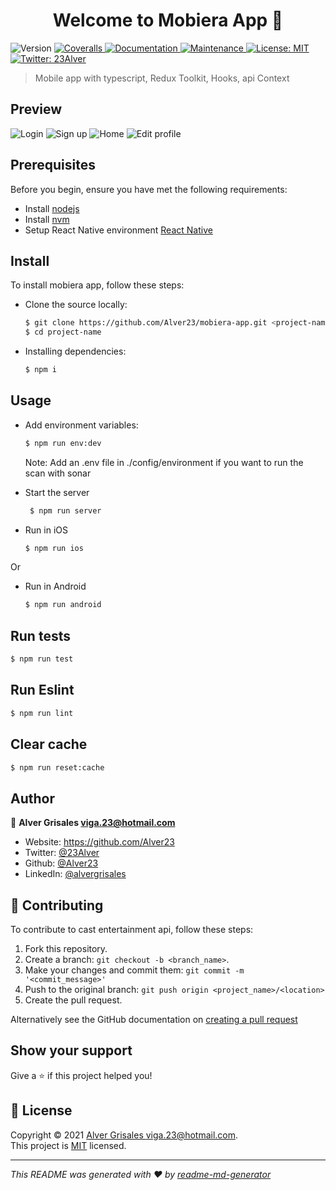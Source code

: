 <h1 align="center">Welcome to Mobiera App 👋</h1>
<p>
  <img alt="Version" src="https://img.shields.io/badge/version-1.0.0-blue.svg?cacheSeconds=2592000" />
  <a href="https://coveralls.io/github/Alver23/mobiera-app?branch=main" target="_blank">
    <img alt="Coveralls" src="https://coveralls.io/repos/github/Alver23/mobiera-app/badge.svg?branch=main" />
  </a>
  <a href="https://github.com/Alver23/mobiera-app#readme" target="_blank">
    <img alt="Documentation" src="https://img.shields.io/badge/documentation-yes-brightgreen.svg" />
  </a>
  <a href="https://github.com/Alver23/mobiera-app/graphs/commit-activity" target="_blank">
    <img alt="Maintenance" src="https://img.shields.io/badge/Maintained%3F-yes-green.svg" />
  </a>
  <a href="https://github.com/Alver23/mobiera-app/blob/master/LICENSE" target="_blank">
    <img alt="License: MIT" src="https://img.shields.io/github/license/Alver23/mobiera-app" />
  </a>
  <a href="https://twitter.com/23Alver" target="_blank">
    <img alt="Twitter: 23Alver" src="https://img.shields.io/twitter/follow/23Alver.svg?style=social" />
  </a>
  
</p>

> Mobile app with typescript, Redux Toolkit, Hooks, api Context

## Preview
![Login](./docs/images/login.png)
![Sign up](./docs/images/sign-up.png)
![Home](./docs/images/home.png)
![Edit profile](./docs/images/edit-profile.png)

## Prerequisites

Before you begin, ensure you have met the following requirements:
* Install [nodejs](https://nodejs.org/es/download/)
* Install [nvm](https://github.com/nvm-sh/nvm#installing-and-updating)
* Setup React Native environment [React Native](https://reactnative.dev/docs/environment-setup)

## Install
To install mobiera app, follow these steps:
* Clone the source locally:
  ```bash
  $ git clone https://github.com/Alver23/mobiera-app.git <project-name>
  $ cd project-name
  ``` 
* Installing dependencies:
  ```bash
  $ npm i
  ```

## Usage
* Add environment variables:
  ```bash
  $ npm run env:dev
  ```
  Note: Add an .env file in ./config/environment if you want to run the scan with sonar


* Start the server
   ```bash
    $ npm run server
    ```

* Run in iOS
  ```sh
  $ npm run ios
  ```

Or
* Run in Android
  ```sh
  $ npm run android
  ```

## Run tests

  ```sh
  $ npm run test
  ```

## Run Eslint

  ```sh
  $ npm run lint
  ```

## Clear cache
  ```sh
  $ npm run reset:cache
  ```

## Author

👤 **Alver Grisales <viga.23@hotmail.com>**

* Website: https://github.com/Alver23
* Twitter: [@23Alver](https://twitter.com/23Alver)
* Github: [@Alver23](https://github.com/Alver23)
* LinkedIn: [@alvergrisales](https://linkedin.com/in/alvergrisales)

## 🤝 Contributing

To contribute to cast entertainment api, follow these steps:
1. Fork this repository.
2. Create a branch: `git checkout -b <branch_name>`.
3. Make your changes and commit them: `git commit -m '<commit_message>'`
4. Push to the original branch: `git push origin <project_name>/<location>`
5. Create the pull request.

Alternatively see the GitHub documentation on [creating a pull request](https://help.github.com/en/github/collaborating-with-issues-and-pull-requests/creating-a-pull-request)

## Show your support

Give a ⭐️ if this project helped you!

## 📝 License

Copyright © 2021 [Alver Grisales <viga.23@hotmail.com>](https://github.com/Alver23).<br />
This project is [MIT](https://github.com/Alver23/mobiera-app/blob/master/LICENSE) licensed.

***
_This README was generated with ❤️ by [readme-md-generator](https://github.com/kefranabg/readme-md-generator)_
